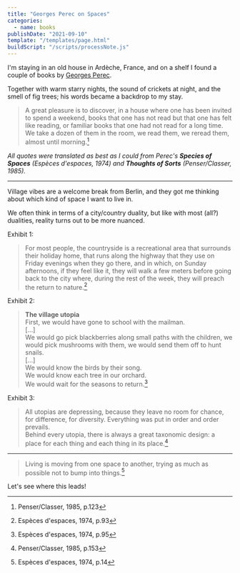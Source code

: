 ```yaml
---
title: "Georges Perec on Spaces"
categories:
  - name: books
publishDate: "2021-09-10"
template: "/templates/page.html"
buildScript: "/scripts/processNote.js"
---
```


I'm staying in an old house in Ardèche, France, and on a shelf I found a couple of books by [Georges Perec](https://en.wikipedia.org/wiki/Georges_Perec).

Together with warm starry nights, the sound of crickets at night, and the smell of fig trees; his words became a backdrop to my stay.

> A great pleasure is to discover, in a house where one has been invited to spend a weekend, books that one has not read but that one has felt like reading, or familiar books that one had not read for a long time. We take a dozen of them in the room, we read them, we reread them, almost until morning.[^1]

_All quotes were translated as best as I could from Perec's **Species of Spaces** (Espèces d'espaces, 1974) and **Thoughts of Sorts** (Penser/Classer, 1985)._

---

Village vibes are a welcome break from Berlin, and they got me thinking about which kind of space I want to live in.

We often think in terms of a city/country duality, but like with most (all?) dualities, reality turns out to be more nuanced.

Exhibit 1:

> For most people, the countryside is a recreational area that surrounds their holiday home, that runs along the highway that they use on Friday evenings when they go there, and in which, on Sunday afternoons, if they feel like it, they will walk a few meters before going back to the city where, during the rest of the week, they will preach the return to nature.[^2]

Exhibit 2:

> **The village utopia**  
> First, we would have gone to school with the mailman.  
> [...]  
> We would go pick blackberries along small paths with the children, we would pick mushrooms with them, we would send them off to hunt snails.  
> [...]  
> We would know the birds by their song.  
> We would know each tree in our orchard.  
> We would wait for the seasons to return.[^3]

Exhibit 3:

> All utopias are depressing, because they leave no room for chance, for difference, for diversity. Everything was put in order and order prevails.  
> Behind every utopia, there is always a great taxonomic design: a place for each thing and each thing in its place.[^4]

---

> Living is moving from one space to another, trying as much as possible not to bump into things.[^5]

Let's see where this leads!

[^1]: Penser/Classer, 1985, p.123
[^2]: Espèces d'espaces, 1974, p.93
[^3]: Espèces d'espaces, 1974, p.95
[^4]: Penser/Classer, 1985, p.153
[^5]: Espèces d'espaces, 1974, p.14
